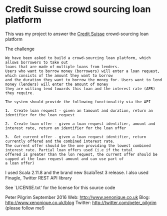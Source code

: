 # Credit Suisse crowd sourcing loan platform

This was my project to answer the [Credit Suisse](http://cs.com) crowd-sourcing loan platform 

The challenge

    We have been asked to build a crowd-sourcing loan platform, which allows borrowers to take out
    loans that are made of multiple loans from lenders.
    Users who want to borrow money (borrowers) will enter a loan request, which consists of the amount they want to borrow 
    and the duration they want to borrow the money for. Users want to lend money (lenders) will enter the amount of money
    they are willing lend towards this loan and the interest rate (APR) they require.
    
    The system should provide the following functionality via the API
    
    1.  Create loan request - given an tamount and duration, return an identifier for the loan request
    
    2.  Create loan offer - given a loan request identifier, amount and interest rate, return an identifier for the loan offer
    
    3.  Get current offer - given a loan request identifier, return currently offered and the combined interest rate. 
    The current offer should be the one providing the lowest combined interest rate. Partial loan offers used (i.e if the total
    offered is greater than the lon request, the current offer should be capped at the loan request amount and can use part of 
    a loan offer)
    


I used Scala 2.11.8 and the brand new ScalaTest 3 release.
I also used Finagle, Twitter REST API library


See `LICENSE.txt' for the license for this source code



Peter Pilgrim
September 2016
Web: http://www.xenonique.co.uk
Blog: http://www.xenonique.co.uk/blog 
Twitter: http://twitter.com/peter_pilgrim (please follow me!)
